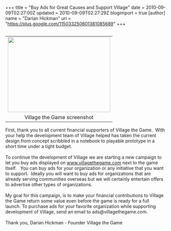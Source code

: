 +++
title = "Buy Ads for Great Causes and Support Village"
date = 2010-09-09T02:27:00Z
updated = 2010-09-09T02:27:29Z
blogimport = true 
[author]
	name = "Darian Hickman"
	uri = "https://plus.google.com/115033250601381085689"
+++

<table cellpadding="0" cellspacing="0" class="tr-caption-container" style="float: left; margin-right: 1em; text-align: left;"><tbody><tr><td style="text-align: center;"><a href="http://2.bp.blogspot.com/_7SeVH39UEiA/TIimRokR5tI/AAAAAAAAEaU/ivRGQOKi7Io/s1600/game_screenshot.PNG" imageanchor="1" style="clear: left; margin-bottom: 1em; margin-left: auto; margin-right: auto;"><img border="0" height="234" src="http://2.bp.blogspot.com/_7SeVH39UEiA/TIimRokR5tI/AAAAAAAAEaU/ivRGQOKi7Io/s320/game_screenshot.PNG" width="320" /></a></td></tr><tr><td class="tr-caption" style="text-align: center;">Village the Game screenshot<br /></td></tr></tbody></table>First, thank you to all current financial supporters of Village the Game. &nbsp;With your help the development team of Village helped has taken the current design from concept scribbled in a notebook to playable prototype in a short time under a tight budget. <br /><br />To continue the development of Village we are starting a new campaign to let you buy ads displayed on <a href="http://www.villagethegame.com/">www.villagethegame.com</a> next to the game itself. &nbsp; You can buy ads for your organization or any initiative that you want to support. &nbsp;Ideally you will want to buy ads for organizations that are already serving communities overseas but we will certainly entertain offers to advertise other types of organizations.<br /><br />My goal for this campaign, is to make your financial contributions to Village the Game return some value even before the game is ready for a full launch.&nbsp;To purchase ads for your favorite organization while supporting development of Village, send an email to ads@villagethegame.com.<br /><br />Thank you, Darian Hickman - Founder Village the Game
